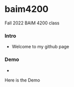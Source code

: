 # baim4200
Fall 2022 BAIM 4200 class

### Intro
- Welcome to my github page

### Demo
-
Here is the Demo
